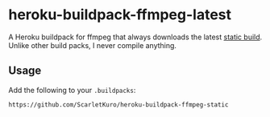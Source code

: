 # heroku-buildpack-ffmpeg-latest

A Heroku buildpack for ffmpeg that always downloads the latest [static build](http://johnvansickle.com/ffmpeg/).
Unlike other build packs, I never compile anything.

## Usage

Add the following to your `.buildpacks`:

```
https://github.com/ScarletKuro/heroku-buildpack-ffmpeg-static
```
